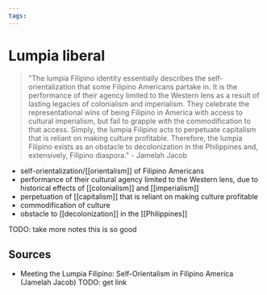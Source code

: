 ```yaml
---
tags:
---
```


# Lumpia liberal

> "The lumpia Filipino identity essentially describes the self-orientalization that some Filipino Americans partake in. It is the performance of their agency limited to the Western lens as a result of lasting legacies of colonialism and imperialism. They celebrate the representational wins of being Filipino in America with access to cultural imperialism, but fail to grapple with the commodification to that access. Simply, the lumpia Filipino acts to perpetuate capitalism that is reliant on making culture profitable. Therefore, the lumpia Filipino exists as an obstacle to decolonization in the Philippines and, extensively, Filipino diaspora." - Jamelah Jacob

- self-orientalization/[[orientalism]] of Filipino Americans
- performance of their cultural agency limited to the Western lens, due to historical effects of [[colonialism]] and [[imperialism]]
- perpetuation of [[capitalism]] that is reliant on making culture profitable
- commodification of culture
- obstacle to [[decolonization]] in the [[Philippines]]

TODO: take more notes this is so good

## Sources

- Meeting the Lumpia Filipino: Self-Orientalism in Filipino America (Jamelah Jacob) TODO: get link
